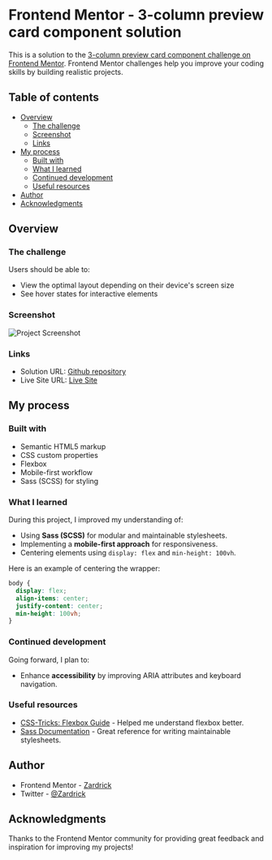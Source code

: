 # Frontend Mentor - 3-column preview card component solution

This is a solution to the [3-column preview card component challenge on Frontend Mentor](https://www.frontendmentor.io/challenges/3column-preview-card-component-pH92eAR2-). Frontend Mentor challenges help you improve your coding skills by building realistic projects.

## Table of contents

- [Overview](#overview)
  - [The challenge](#the-challenge)
  - [Screenshot](#screenshot)
  - [Links](#links)
- [My process](#my-process)
  - [Built with](#built-with)
  - [What I learned](#what-i-learned)
  - [Continued development](#continued-development)
  - [Useful resources](#useful-resources)
- [Author](#author)
- [Acknowledgments](#acknowledgments)

## Overview

### The challenge

Users should be able to:

- View the optimal layout depending on their device's screen size
- See hover states for interactive elements

### Screenshot

![Project Screenshot](./design/desktop-preview.jpg.jpg)

### Links

- Solution URL: [Github repository](https://github.com/zardrick/3-column-preview-card)
- Live Site URL: [Live Site](https://zardrick.github.io/3-column-preview-card)

## My process

### Built with

- Semantic HTML5 markup
- CSS custom properties
- Flexbox
- Mobile-first workflow
- Sass (SCSS) for styling

### What I learned

During this project, I improved my understanding of:

- Using **Sass (SCSS)** for modular and maintainable stylesheets.
- Implementing a **mobile-first approach** for responsiveness.
- Centering elements using `display: flex` and `min-height: 100vh`.

Here is an example of centering the wrapper:

```scss
body {
  display: flex;
  align-items: center;
  justify-content: center;
  min-height: 100vh;
}
```

### Continued development

Going forward, I plan to:


- Enhance **accessibility** by improving ARIA attributes and keyboard navigation.

### Useful resources

- [CSS-Tricks: Flexbox Guide](https://css-tricks.com/snippets/css/a-guide-to-flexbox/) - Helped me understand flexbox better.
- [Sass Documentation](https://sass-lang.com/documentation/) - Great reference for writing maintainable stylesheets.

## Author

- Frontend Mentor - [Zardrick](https://www.frontendmentor.io/profile/zardrick)
- Twitter - [@Zardrick](https://www.twitter.com/zardrick1)

## Acknowledgments

Thanks to the Frontend Mentor community for providing great feedback and inspiration for improving my projects!

